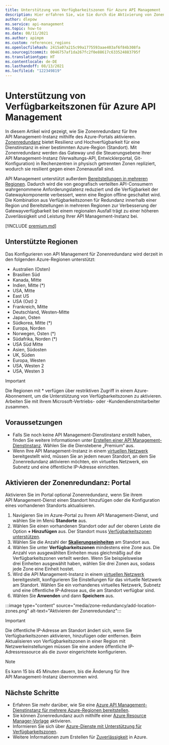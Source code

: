 ```yaml
---
title: Unterstützung von Verfügbarkeitszonen für Azure API Management
description: Hier erfahren Sie, wie Sie durch die Aktivierung von Zonenredundanz die Resilienz Ihrer Azure API Management-Dienstinstanz in einer Region verbessern.
author: dlepow
ms.service: api-management
ms.topic: how-to
ms.date: 08/11/2021
ms.author: apimpm
ms.custom: references_regions
ms.openlocfilehash: 2415a07a215c99a1775593aae403af6f84b308fa
ms.sourcegitcommit: 0046757af1da267fc2f0e88617c633524883795f
ms.translationtype: HT
ms.contentlocale: de-DE
ms.lasthandoff: 08/13/2021
ms.locfileid: "122349819"
---
```

# <a name="availability-zone-support-for-azure-api-management"></a>Unterstützung von Verfügbarkeitszonen für Azure API Management 

In diesem Artikel wird gezeigt, wie Sie Zonenredundanz für Ihre API Management-Instanz mithilfe des Azure-Portals aktivieren. [Zonenredundanz](../availability-zones/az-overview.md#availability-zones) bietet Resilienz und Hochverfügbarkeit für eine Dienstinstanz in einer bestimmten Azure-Region (Standort). Mit Zonenredundanz werden das Gateway und die Steuerungsebene Ihrer API Management-Instanz (Verwaltungs-API, Entwicklerportal, Git-Konfiguration) in Rechenzentren in physisch getrennten Zonen repliziert, wodurch sie resilient gegen einen Zonenausfall sind. 

API Management unterstützt außerdem [Bereitstellungen in mehreren Regionen](api-management-howto-deploy-multi-region.md). Dadurch wird die von geografisch verteilten API-Consumern wahrgenommene Anforderungslatenz reduziert und die Verfügbarkeit der Gatewaykomponente verbessert, wenn eine Region offline geschaltet wird. Die Kombination aus Verfügbarkeitszonen für Redundanz innerhalb einer Region und Bereitstellungen in mehreren Regionen zur Verbesserung der Gatewayverfügbarkeit bei einem regionalen Ausfall trägt zu einer höheren Zuverlässigkeit und Leistung Ihrer API Management-Instanz bei.

[!INCLUDE [premium.md](../../includes/api-management-availability-premium.md)]

## <a name="supported-regions"></a>Unterstützte Regionen

Das Konfigurieren von API Management für Zonenredundanz wird derzeit in den folgenden Azure-Regionen unterstützt:

* Australien (Osten)
* Brasilien Süd
* Kanada, Mitte
* Indien, Mitte (*)
* USA, Mitte
* East US
* USA (Ost) 2
* Frankreich, Mitte
* Deutschland, Westen-Mitte
* Japan, Osten
* Südkorea, Mitte (*)
* Europa, Norden
* Norwegen, Osten (*)
* Südafrika, Norden (*)
* USA Süd Mitte
* Asien, Südosten
* UK, Süden
* Europa, Westen
* USA, Westen 2
* USA, Westen 3

> [!IMPORTANT]
> Die Regionen mit * verfügen über restriktiven Zugriff in einem Azure-Abonnement, um die Unterstützung von Verfügbarkeitszonen zu aktivieren. Arbeiten Sie mit Ihrem Microsoft-Vertriebs- oder -Kundendienstmitarbeiter zusammen.

## <a name="prerequisites"></a>Voraussetzungen

* Falls Sie noch keine API Management-Dienstinstanz erstellt haben, finden Sie weitere Informationen unter [Erstellen einer API Management-Dienstinstanz](get-started-create-service-instance.md). Wählen Sie die Dienstebene „Premium“ aus.
* Wenn Ihre API Management-Instanz in einem [virtuellen Netzwerk](api-management-using-with-vnet.md) bereitgestellt wird, müssen Sie an jedem neuen Standort, an dem Sie Zonenredundanz aktivieren möchten, ein virtuelles Netzwerk, ein Subnetz und eine öffentliche IP-Adresse einrichten.

## <a name="enable-zone-redundancy---portal"></a>Aktivieren der Zonenredundanz: Portal

Aktivieren Sie im Portal optional Zonenredundanz, wenn Sie ihrem API Management-Dienst einen Standort hinzufügen oder die Konfiguration eines vorhandenen Standorts aktualisieren.

1. Navigieren Sie im Azure-Portal zu Ihrem API Management-Dienst, und wählen Sie im Menü **Standorte** aus.
1. Wählen Sie einen vorhandenen Standort oder auf der oberen Leiste die Option **+ Hinzufügen** aus. Der Standort muss [Verfügbarkeitszonen unterstützen](#supported-regions).
1. Wählen Sie die Anzahl der **[Skalierungseinheiten](upgrade-and-scale.md)** am Standort aus.
1. Wählen Sie unter **Verfügbarkeitszonen** mindestens eine Zone aus. Die Anzahl von ausgewählten Einheiten muss gleichmäßig auf die Verfügbarkeitszonen verteilt werden. Wenn Sie beispielsweise drei Einheiten ausgewählt haben, wählen Sie drei Zonen aus, sodass jede Zone eine Einheit hostet.
1. Wird die API Management-Instanz in einem [virtuellen Netzwerk](api-management-using-with-vnet.md) bereitgestellt, konfigurieren Sie Einstellungen für das virtuelle Netzwerk am Standort. Wählen Sie ein vorhandenes virtuelles Netzwerk, Subnetz und eine öffentliche IP-Adresse aus, die am Standort verfügbar sind.
1. Wählen Sie **Anwenden** und dann **Speichern** aus.

:::image type="content" source="media/zone-redundancy/add-location-zones.png" alt-text="Aktivieren der Zonenredundanz":::

> [!IMPORTANT]
> Die öffentliche IP-Adresse am Standort ändert sich, wenn Sie Verfügbarkeitszonen aktivieren, hinzufügen oder entfernen. Beim Aktualisieren von Verfügbarkeitszonen in einer Region mit Netzwerkeinstellungen müssen Sie eine andere öffentliche IP-Adressressource als die zuvor eingerichtete konfigurieren.

> [!NOTE]
> Es kann 15 bis 45 Minuten dauern, bis die Änderung für Ihre API Management-Instanz übernommen wird.

## <a name="next-steps"></a>Nächste Schritte

* Erfahren Sie mehr darüber, wie Sie eine [Azure API Management-Dienstinstanz für mehrere Azure-Regionen bereitstellen](api-management-howto-deploy-multi-region.md).
* Sie können Zonenredundanz auch mithilfe einer [Azure Resource Manager-Vorlage](https://github.com/Azure/azure-quickstart-templates/tree/master/quickstarts/microsoft.apimanagement/api-management-simple-zones) aktivieren.
* Informieren Sie sich über [Azure-Dienste mit Unterstützung für Verfügbarkeitszonen](../availability-zones/az-region.md).
* Weitere Informationen zum Erstellen für [Zuverlässigkeit](/azure/architecture/framework/resiliency/app-design) in Azure.